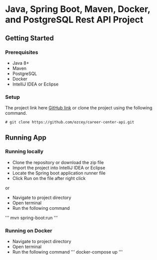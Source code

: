 # Java, Spring Boot, Maven, Docker, and PostgreSQL Rest API Project


## Getting Started


### Prerequisites

- Java 8+
- Maven
- PostgreSQL 
- Docker
- IntelliJ IDEA or Eclipse

### Setup


The project link here [GitHub link](https://github.com/ozcey/career-center-api.git) or  clone the project using the following command. 


```
# git clone https://github.com/ozcey/career-center-api.git
```


## Running App
### Running locally
* Clone the repository or download the zip file
* Import the project into IntelliJ IDEA or Eclipse
* Locate the Spring boot application runner file
* Click Run on the file after right click 

or
* Navigate to project directory
* Open terminal
* Run the following command

'''
mvn spring-boot:run
'''


### Running on Docker
* Navigate to project directory
* Open terminal
* Run the following command
'''
docker-compose up
'''
